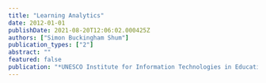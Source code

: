 ```yaml
---
title: "Learning Analytics"
date: 2012-01-01
publishDate: 2021-08-20T12:06:02.000425Z
authors: ["Simon Buckingham Shum"]
publication_types: ["2"]
abstract: ""
featured: false
publication: "*UNESCO Institute for Information Technologies in Education*"
---
```


